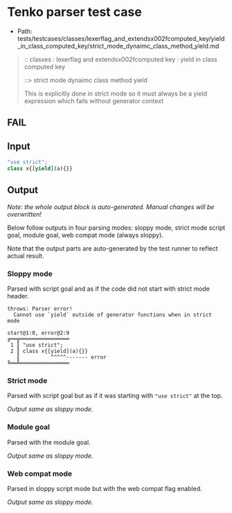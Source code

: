 # Tenko parser test case

- Path: tests/testcases/classes/lexerflag_and_extendsx002fcomputed_key/yield_in_class_computed_key/strict_mode_dynaimc_class_method_yield.md

> :: classes : lexerflag and extendsx002fcomputed key : yield in class computed key
>
> ::> strict mode dynaimc class method yield
>
> This is explicitly done in strict mode so it must always be a yield expression which fails without generator context

## FAIL

## Input

`````js
"use strict";
class x{[yield](a){}} 
`````

## Output

_Note: the whole output block is auto-generated. Manual changes will be overwritten!_

Below follow outputs in four parsing modes: sloppy mode, strict mode script goal, module goal, web compat mode (always sloppy).

Note that the output parts are auto-generated by the test runner to reflect actual result.

### Sloppy mode

Parsed with script goal and as if the code did not start with strict mode header.

`````
throws: Parser error!
  Cannot use `yield` outside of generator functions when in strict mode

start@1:0, error@2:9
╔══╦════════════════
 1 ║ "use strict";
 2 ║ class x{[yield](a){}}
   ║          ^^^^^------- error
╚══╩════════════════

`````

### Strict mode

Parsed with script goal but as if it was starting with `"use strict"` at the top.

_Output same as sloppy mode._

### Module goal

Parsed with the module goal.

_Output same as sloppy mode._

### Web compat mode

Parsed in sloppy script mode but with the web compat flag enabled.

_Output same as sloppy mode._
